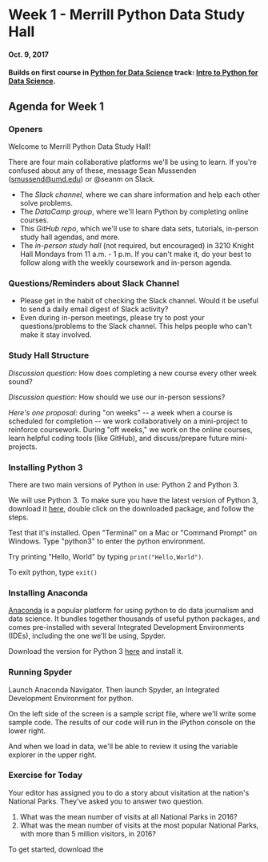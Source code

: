 # Week 1 - Merrill Python Data Study Hall
#### Oct. 9, 2017
#### Builds on first course in [Python for Data Science](https://www.datacamp.com/tracks/data-scientist-with-python) track: [Intro to Python for Data Science](https://www.datacamp.com/courses/intro-to-python-for-data-science).

## Agenda for Week 1

### Openers

Welcome to Merrill Python Data Study Hall!  

There are four main collaborative platforms we'll be using to learn. If you're confused about any of these, message Sean Mussenden (smussend@umd.edu) or @seanm on Slack.
* The *Slack channel*, where we can share information and help each other solve problems.
* The *DataCamp group*, where we'll learn Python by completing online courses.
* This *GitHub repo*, which we'll use to share data sets, tutorials, in-person study hall agendas, and more.
* The *in-person study hall* (not required, but encouraged) in 3210 Knight Hall Mondays from 11 a.m. - 1 p.m. If you can't make it, do your best to follow along with the weekly coursework and in-person agenda.

### Questions/Reminders about Slack Channel

* Please get in the habit of checking the Slack channel. Would it be useful to send a daily email digest of Slack activity?
* Even during in-person meetings, please try to post your questions/problems to the Slack channel. This helps people who can't make it stay involved.

### Study Hall Structure

*Discussion question:* How does completing a new course every other week sound?

*Discussion question:* How should we use our in-person sessions?

*Here's one proposal:* during "on weeks" -- a week when a course is scheduled for completion -- we work collaboratively on a mini-project to reinforce coursework.  During "off weeks," we work on the online courses, learn helpful coding tools (like GitHub), and discuss/prepare future mini-projects.

### Installing Python 3
There are two main versions of Python in use: Python 2 and Python 3.

We will use Python 3. To make sure you have the latest version of Python 3, download it [here](https://www.python.org/downloads/), double click on the downloaded package, and follow the steps.

Test that it's installed.  Open "Terminal" on a Mac or "Command Prompt" on Windows. Type "python3" to enter the python environment.  

Try printing "Hello, World" by typing `print("Hello,World")`.

To exit python, type `exit()`   

### Installing Anaconda
[Anaconda](https://www.anaconda.com/what-is-anaconda) is a popular platform for using python to do data journalism and data science. It bundles together thousands of useful python packages, and comes pre-installed with several Integrated Development Environments (IDEs), including the one we'll be using, Spyder.

Download the version for Python 3 [here](https://www.anaconda.com/download/#macos) and install it.

### Running Spyder

Launch Anaconda Navigator.  Then launch Spyder, an Integrated Development Environment for python.

On the left side of the screen is a sample script file, where we'll write some sample code.  The results of our code will run in the iPython console on the lower right.

And when we load in data, we'll be able to review it using the variable explorer in the upper right.

### Exercise for Today

Your editor has assigned you to do a story about visitation at the nation's National Parks.  They've asked you to answer two question.

1. What was the mean number of visits at all National Parks in 2016?
2. What was the mean number of visits at the most popular National Parks, with more than 5 million visitors, in 2016?

To get started, download the 
